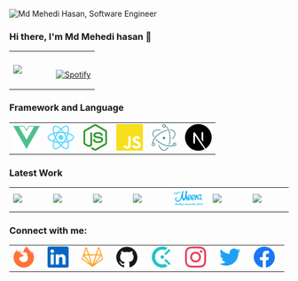 
![Md Mehedi Hasan, Software Engineer](https://github.com/Mahadi74/Mahadi74/blob/main/Animation.gif)
### Hi there, I'm Md Mehedi hasan 👋

<table width="100%"> 
  <tr>
  <td width="50%">    
    <a href="https://github.com/Mahadi74"><img src="https://github-readme-stats.vercel.app/api?username=Mahadi74&count_private=true&show_icons=true&hide_border=true&theme=radical" height="165" /></a>
  </td>
  <td width="50%">
      
&nbsp; <br> [![Spotify](https://novatorem.vercel.app/api/spotify)]()

  </td>
  
  </table>

### Framework and Language 

<table width="100%"> 
  <tr>
  <td width="16.666%"> 
      <img src="https://github.com/Mahadi74/Mahadi74/blob/main/assest/vue.svg" width="100%"/>
   </td>
  <td width="16.666%">
      <img src="https://github.com/Mahadi74/Mahadi74/blob/main/assest/react.svg" width="100%"/>
  </td>
  <td width="16.666%">
       <img src="https://github.com/Mahadi74/Mahadi74/blob/main/assest/node.svg" width="100%"/>
   </td>
  <td width="16.666%">
       <img src="https://github.com/Mahadi74/Mahadi74/blob/main/assest/javascript.svg" width="100%"/>
  </td>
  <td width="16.666%">
       <img src="https://github.com/Mahadi74/Mahadi74/blob/main/assest/electron.svg" width="100%"/>
  </td>
  <td width="16.666%">
       <img src="https://github.com/Mahadi74/Mahadi74/blob/main/assest/next.svg" width="100%"/>
  </td>
  </table>

  ### Latest Work
<table width="100%"> 
  <tr>
    <td width="14.285%">
       <a href="https://healthbuddy.plus/"><img src="https://healthbuddy.plus/logo-img.svg" width="100%"/></a>
    </td>
    <td width="14.285%"> 
     <a herf="https://safeinternet.unicefbangladesh.org/"><img src="https://1688997010.rsc.cdn77.org/apple-touch-icon.png" width="100%"/></a>
   </td>
  <td width="14.285%">
      <a href="https://ncbelearning.fpmu.gov.bd/"><img src="https://ncbelearning.fpmu.gov.bd/img/NCB.2789fccb.png" width="100%"/></a>
  </td>
  <td width="14.285%">
       <a href="https://adolescent.nnsop.org/"><img src="https://adolescent.nnsop.org/assets/exported/logo.png" width="100%"/></a>
   </td>
  <td width="14.285%">
       <a href="https://www.meenamedia.unicefbangladesh.org/"><img src="https://github.com/Mahadi74/Mahadi74/blob/main/assest/meena.png" width="100%"/></a>
  </td>
  <td width="14.285%">
       <a href="https://apps.shopify.com/quick-announcement"><img src="https://cdn.shopify.com/app-store/listing_images/0cb1446aeda6fbf729b655a7ef127dfc/icon/CN/Nu6z0lu8CEAE=.jpg?height=168&quality=90&width=168" width="100%"/></a>
  </td>
  <td width="14.285%">
       <a href="https://volunteer.unicefbangladesh.org/wash-hand"><img src="https://www.meenamedia.unicefbangladesh.org/assets/user/img/favicon.ico" width="100%"/></a>
  </td>
  </table>

  ### Connect with me:

  <table width="100%"> 
  <tr>
   <td width="12.5%"> 
     <a href="https://mehediswe.me"> <img src="https://github.com/Mahadi74/Mahadi74/blob/main/assest/browser.svg" width="80%"/></a>
   </td>
    <td width="12.5%"> 
     <a href="https://www.linkedin.com/in/mahadi74"> <img src="https://github.com/Mahadi74/Mahadi74/blob/main/assest/linkedin.svg" width="80%"/></a>
   </td>
  <td width="12.5%">
      <a href="https://gitlab.com/Mahadi74"><img src="https://github.com/Mahadi74/Mahadi74/blob/main/assest/gitlab.svg" width="80%"/></a>
  </td>
  <td width="12.5%">
       <a href="https://github.com/mehedi-rul"><img src="https://github.com/Mahadi74/Mahadi74/blob/main/assest/github.svg" width="80%"/></a>
   </td>
  <td width="12.5%">
       <a href="https://www.coderbyte.com/profile/saiful24"><img src="https://github.com/Mahadi74/Mahadi74/blob/main/assest/coderbyte.svg" width="80%"/></a>
  </td>
  <td width="12.5%">
       <a href="https://github.com/Mahadi74"><img src="https://github.com/Mahadi74/Mahadi74/blob/main/assest/instagram.svg" width="80%"/></a>
  </td>
  <td width="12.5%">
       <a href="https://github.com/Mahadi74"><img src="https://github.com/Mahadi74/Mahadi74/blob/main/assest/twitter.svg" width="80%"/></a>
  </td>
  <td width="12.5%">
       <a href="https://www.facebook.com/mahadihasanshunno"><img src="https://github.com/Mahadi74/Mahadi74/blob/main/assest/facebook.svg" width="80%"/></a>
  </td>
  </table>